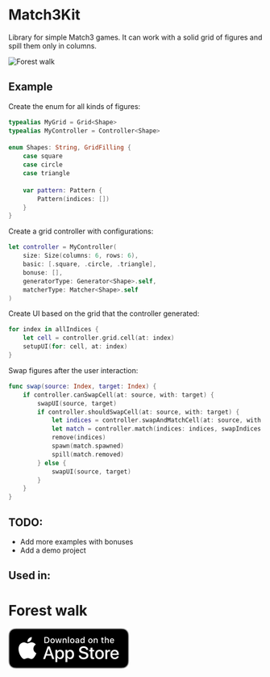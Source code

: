 # Match3Kit

Library for simple Match3 games.
It can work with a solid grid of figures and spill them only in columns.

![Forest walk](./Images/forest-walk.gif)

## Example
Create the enum for all kinds of figures:
```Swift
typealias MyGrid = Grid<Shape>
typealias MyController = Controller<Shape>

enum Shapes: String, GridFilling {
    case square
    case circle
    case triangle

    var pattern: Pattern {
        Pattern(indices: [])
    }
}
``` 

Create a grid controller with configurations:
```Swift
let controller = MyController(
    size: Size(columns: 6, rows: 6),
    basic: [.square, .circle, .triangle],
    bonuse: [],
    generatorType: Generator<Shape>.self,
    matcherType: Matcher<Shape>.self
)
```

Create UI based on the grid that the controller generated:
```Swift
for index in allIndices {
    let cell = controller.grid.cell(at: index)
    setupUI(for: cell, at: index)
}
```

Swap figures after the user interaction: 
```Swift
func swap(source: Index, target: Index) {
    if controller.canSwapCell(at: source, with: target) {
        swapUI(source, target)
        if controller.shouldSwapCell(at: source, with: target) {
            let indices = controller.swapAndMatchCell(at: source, with: target)
            let match = controller.match(indices: indices, swapIndices: [source, target], refill: .spill)
            remove(indices)
            spawn(match.spawned)
            spill(match.removed)
        } else {
            swapUI(source, target)
        }
    } 
}
```

## TODO:
- Add more examples with bonuses
- Add a demo project

## Used in:
# Forest walk
[![Forest walk](./Images/Download_on_the_App_Store_Badge_US-UK_RGB_blk_092917.svg)](https://apps.apple.com/app/apple-store/id1513811419?pt=120889283&ct=match3kit&mt=8 "Forest walk")

